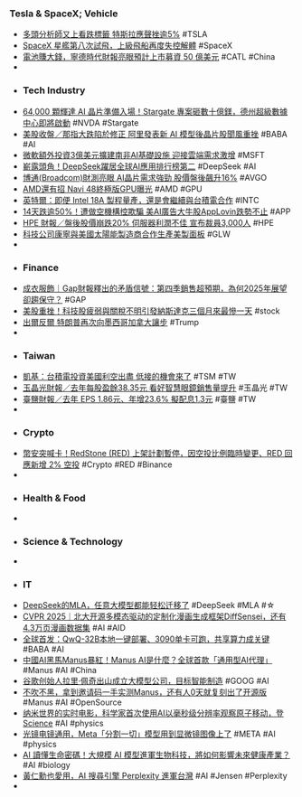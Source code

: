 ### Tesla & SpaceX; Vehicle
- [多頭分析師又上看跌標籤 特斯拉應聲挫逾5%](https://search.app/LFyKE) #TSLA
- [SpaceX 星艦第八次試飛，上級飛船再度失控解體](https://search.app/FfsYo) #SpaceX
- [電池賺大錢，寧德時代財報亮眼預計上市募資 50 億美元](https://finance.technews.tw/2025/03/07/catl-report-high-revenue-ready-ipo/) #CATL #China
-
- ### Tech Industry
- [64,000 顆輝達 AI 晶片準備入場！Stargate 專案砸數十億鎂，德州超級數據中心即將啟動](https://abmedia.io/stargate-openai-oracle-softbank-nvidia-chips-arrive) #NVDA #Stargate
- [美股收盤／那指大跌陷於修正 阿里發表新 AI 模型後晶片股聞風重挫](https://money.udn.com/money/story/123398/8591806) #BABA #AI
- [微軟額外投資3億美元擴建南非AI基礎設施 迎接雲端需求激增](https://news.cnyes.com/news/id/5886813) #MSFT
- [嶄露頭角！DeepSeek躍居全球AI應用排行榜第二](https://news.cnyes.com/news/id/5887778) #DeepSeek #AI
- [博通(Broadcom)財測亮眼 AI晶片需求強勁 股價盤後飆升16%](https://search.app/g9VY6) #AVGO
- [AMD還有招 Navi 48終極版GPU曝光](https://search.app/r8yd3) #AMD #GPU
- [英特爾：即便 Intel 18A 製程量產，還是會繼續與台積電合作](https://technews.tw/2025/03/07/even-if-intel-18a-process-goes-into-mass-production-it-will-continue-to-cooperate-with-tsmc/) #INTC
- [14天跌逾50%！遭做空機構控欺騙 美AI廣告大牛股AppLovin跌勢不止](https://news.cnyes.com/news/id/5887508) #APP
- [HPE 財報／盤後股價崩跌20% 伺服器利潤不佳 宣布裁員3,000人](https://money.udn.com/money/story/123398/8591889) #HPE
- [科技公司康寧與美國太陽能製造商合作生產美製面板](https://search.app/Vepsm) #GLW
-
- ### Finance
- [成衣服飾｜Gap財報釋出的矛盾信號：第四季銷售超預期，為何2025年展望卻趨保守？](https://uanalyze.com.tw/articles/4920511180) #GAP
- [美股重挫！科技股疲弱與關稅不明引發納斯達克三個月來最慘一天](https://www.cmoney.tw/notes/note-detail.aspx?nid=921259) #stock
- [出爾反爾 特朗普再次向墨西哥加拿大讓步](https://www.rfi.fr/tw/中國/20250306-出爾反爾-特朗普再次向墨西哥加拿大讓步) #Trump
-
- ### Taiwan
- [凱基：台積電投資美國利空出盡 低接的機會來了](https://search.app/yodvF) #TSM #TW
- [玉晶光財報／去年每股盈餘38.35元 看好智慧眼鏡銷售量提升](https://udn.com/news/story/7251/8593313) #玉晶光 #TW
- [臺鹽財報／去年 EPS 1.86元、年增23.6% 擬配息1.3元](https://udn.com/news/story/7252/8593124) #臺鹽 #TW
-
- ### Crypto
- [幣安突喊卡！RedStone (RED) 上架計劃暫停，因空投比例臨時變更、RED 回應新增 2% 空投](https://search.app/Aeigs) #Crypto #RED #Binance
-
- ### Health & Food
-
- ### Science & Technology
-
- ### IT
- [DeepSeek的MLA，任意大模型都能轻松迁移了](https://www.jiqizhixin.com/articles/2025-03-06-16) #DeepSeek #MLA #☆
- [CVPR 2025｜北大开源多模态驱动的定制化漫画生成框架DiffSensei，还有4.3万页漫画数据集](https://www.jiqizhixin.com/articles/2025-03-07-3) #AI #AID
- [全球首发：QwQ-32B本地一键部署、3090单卡可跑，共享算力成关键](https://www.jiqizhixin.com/articles/2025-03-07-11) #BABA #AI
- [中國AI黑馬Manus暴紅！Manus AI是什麼？全球首款「通用型AI代理」](https://www.bnext.com.tw/article/82545/manusai-2025) #Manus #AI #China
- [谷歌创始人拉里·佩奇出山成立大模型公司，目标智能制造](https://www.jiqizhixin.com/articles/2025-03-07-4) #GOOG #AI
- [不吹不黑，拿到邀请码一手实测Manus，还有人0天就复刻出了开源版](https://www.jiqizhixin.com/articles/2025-03-07-6) #Manus #AI #OpenSource
- [纳米世界的实时电影，科学家首次使用AI以毫秒级分辨率观察原子移动，登Science](https://www.jiqizhixin.com/articles/2025-03-07-10) #AI #physics
- [光镜电镜通用，Meta「分割一切」模型用到显微镜图像上了](https://www.jiqizhixin.com/articles/2025-03-07-8) #META #AI #physics
- [AI 讀懂生命密碼！大規模 AI 模型進軍生物科技，將如何影響未來健康產業？](https://search.app/dAJzq) #AI #biology
- [黃仁勳也愛用，AI 搜尋引擎 Perplexity 進軍台灣](https://search.app/V9UMm) #AI #Jensen #Perplexity
-